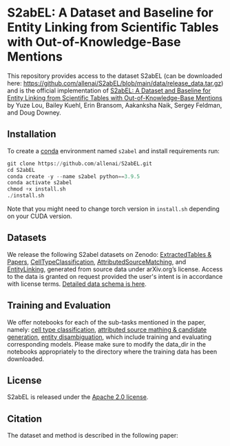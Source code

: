 # S2abEL: A Dataset and Baseline for Entity Linking from Scientific Tables with Out-of-Knowledge-Base Mentions

This repository provides access to the dataset S2abEL (can be downloaded here: https://github.com/allenai/S2abEL/blob/main/data/release_data.tar.gz) and is the official implementation of [S2abEL: A Dataset and Baseline for Entity Linking from Scientific Tables with Out-of-Knowledge-Base Mentions](https:google.com) by Yuze Lou, Bailey Kuehl, Erin Bransom, Aakanksha Naik, Sergey Feldman, and Doug Downey.

## Installation
To create a [conda](https://www.anaconda.com/distribution/) environment named `s2abel` and install requirements run:

```python
git clone https://github.com/allenai/S2abEL.git
cd S2abEL
conda create -y --name s2abel python==3.9.5
conda activate s2abel
chmod +x install.sh
./install.sh
```
Note that you might need to change torch version in `install.sh` depending on your CUDA version.

## Datasets
We release the following S2abel datasets on Zenodo: [ExtractedTables & Papers](), [CellTypeClassification](), [AttributedSourceMatching](), and [EntityLinking](), generated from source data under arXiv.org’s license. Access to the data is granted on request provided the user's intent is in accordance with license terms. [Detailed data schema is here](data_schema.md).

## Training and Evaluation
We offer notebooks for each of the sub-tasks mentioned in the paper, namely: [cell type classification](notebooks/ctc.ipynb), [attributed source mathing & candidate generation](notebooks/asm.ipynb), [entity disambiguation](notebooks/el.ipynb), which include training and evaluating corresponding models. Please make sure to modify the data_dir in the notebooks appropriately to the directory where the training data has been downloaded.


## License
S2abEL is released under the [Apache 2.0 license](LICENSE).

## Citation
The dataset and method is described in the following paper:
